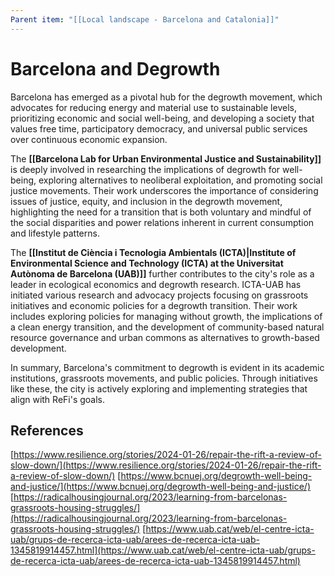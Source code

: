 ```yaml
---
Parent item: "[[Local landscape - Barcelona and Catalonia]]"
---
```

# Barcelona and Degrowth

Barcelona has emerged as a pivotal hub for the degrowth movement, which advocates for reducing energy and material use to sustainable levels, prioritizing economic and social well-being, and developing a society that values free time, participatory democracy, and universal public services over continuous economic expansion.

The **[[Barcelona Lab for Urban Environmental Justice and Sustainability]]** is deeply involved in researching the implications of degrowth for well-being, exploring alternatives to neoliberal exploitation, and promoting social justice movements. Their work underscores the importance of considering issues of justice, equity, and inclusion in the degrowth movement, highlighting the need for a transition that is both voluntary and mindful of the social disparities and power relations inherent in current consumption and lifestyle patterns.

The **[[Institut de Ciència i Tecnologia Ambientals (ICTA)|Institute of Environmental Science and Technology (ICTA) at the Universitat Autònoma de Barcelona (UAB)]]** further contributes to the city's role as a leader in ecological economics and degrowth research. ICTA-UAB has initiated various research and advocacy projects focusing on grassroots initiatives and economic policies for a degrowth transition. Their work includes exploring policies for managing without growth, the implications of a clean energy transition, and the development of community-based natural resource governance and urban commons as alternatives to growth-based development.

In summary, Barcelona's commitment to degrowth is evident in its academic institutions, grassroots movements, and public policies. Through initiatives like these, the city is actively exploring and implementing strategies that align with ReFi's goals.

## References

[https://www.resilience.org/stories/2024-01-26/repair-the-rift-a-review-of-slow-down/](https://www.resilience.org/stories/2024-01-26/repair-the-rift-a-review-of-slow-down/)
[https://www.bcnuej.org/degrowth-well-being-and-justice/](https://www.bcnuej.org/degrowth-well-being-and-justice/)
[https://radicalhousingjournal.org/2023/learning-from-barcelonas-grassroots-housing-struggles/](https://radicalhousingjournal.org/2023/learning-from-barcelonas-grassroots-housing-struggles/)
[https://www.uab.cat/web/el-centre-icta-uab/grups-de-recerca-icta-uab/arees-de-recerca-icta-uab-1345819914457.html](https://www.uab.cat/web/el-centre-icta-uab/grups-de-recerca-icta-uab/arees-de-recerca-icta-uab-1345819914457.html)